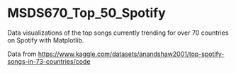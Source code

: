 # MSDS670_Top_50_Spotify
Data visualizations of  the top songs currently trending for over 70 countries on Spotify with Matplotlib.

Data from https://www.kaggle.com/datasets/anandshaw2001/top-spotify-songs-in-73-countries/code

